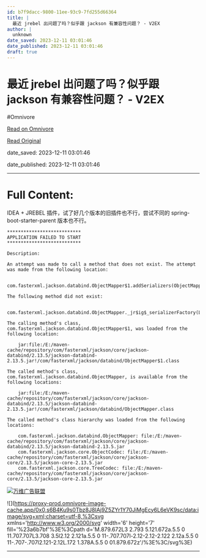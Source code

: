 ```yaml
---
id: b7f9dacc-9800-11ee-93c9-7fd255d66364
title: |
  最近 jrebel 出问题了吗？似乎跟 jackson 有兼容性问题？ - V2EX
author: |
  unknown
date_saved: 2023-12-11 03:01:46
date_published: 2023-12-11 03:01:46
draft: true
---
```


# 最近 jrebel 出问题了吗？似乎跟 jackson 有兼容性问题？ - V2EX
#Omnivore

[Read on Omnivore](https://omnivore.app/me/jrebel-jackson-v-2-ex-18c58077c9f)

[Read Original](https://www.v2ex.com/t/999409)

date_saved: 2023-12-11 03:01:46

date_published: 2023-12-11 03:01:46

--- 

# Full Content: 

IDEA + JREBEL 插件，试了好几个版本的旧插件也不行，尝试不同的 spring-boot-starter-parent 版本也不行。

```reasonml
***************************
APPLICATION FAILED TO START
***************************

Description:

An attempt was made to call a method that does not exist. The attempt was made from the following location:

    com.fasterxml.jackson.databind.ObjectMapper$1.addSerializers(ObjectMapper.java:935)

The following method did not exist:

    com.fasterxml.jackson.databind.ObjectMapper._jr$ig$_serializerFactory(Ljava/lang/Object;)Lcom/fasterxml/jackson/databind/ser/SerializerFactory;

The calling method's class, com.fasterxml.jackson.databind.ObjectMapper$1, was loaded from the following location:

    jar:file:/E:/maven-cache/repository/com/fasterxml/jackson/core/jackson-databind/2.13.5/jackson-databind-2.13.5.jar!/com/fasterxml/jackson/databind/ObjectMapper$1.class

The called method's class, com.fasterxml.jackson.databind.ObjectMapper, is available from the following locations:

    jar:file:/E:/maven-cache/repository/com/fasterxml/jackson/core/jackson-databind/2.13.5/jackson-databind-2.13.5.jar!/com/fasterxml/jackson/databind/ObjectMapper.class

The called method's class hierarchy was loaded from the following locations:

    com.fasterxml.jackson.databind.ObjectMapper: file:/E:/maven-cache/repository/com/fasterxml/jackson/core/jackson-databind/2.13.5/jackson-databind-2.13.5.jar
    com.fasterxml.jackson.core.ObjectCodec: file:/E:/maven-cache/repository/com/fasterxml/jackson/core/jackson-core/2.13.5/jackson-core-2.13.5.jar
    com.fasterxml.jackson.core.TreeCodec: file:/E:/maven-cache/repository/com/fasterxml/jackson/core/jackson-core/2.13.5/jackson-core-2.13.5.jar

```

[](https://wwads.cn/click/bait)[![万维广告联盟](https://proxy-prod.omnivore-image-cache.app/130x0,sXMDEc_fieduFEg65bgE5q0M-WnJY7xrrnLgP2J7wejU/https://cdn.wwads.cn/creatives/Yql3AXYBn0GEzlbroN8RsH16W4JLvMibTWD5Leww.png)](https://wwads.cn/click/bundle?code=18pRUVzcIg50vA45EzAdCHUL5sFNiq)

![](https://proxy-prod.omnivore-image-cache.app/0x0,s6B4Ku9s0Tbz8J8IAj9Z5ZYr1Y70JiMgEcy6L6eVK9sc/data:image/svg+xml;charset=utf-8,%3Csvg xmlns='http://www.w3.org/2000/svg' width='6' height='7' fill='%23a6b7bf'%3E%3Cpath d='M.879.672L3 2.793 5.121.672a.5.5 0 11.707.707L3.708 3.5l2.12 2.121a.5.5 0 11-.707.707l-2.12-2.12-2.122 2.12a.5.5 0 11-.707-.707l2.121-2.12L.172 1.378A.5.5 0 01.879.672z'/%3E%3C/svg%3E)

---

